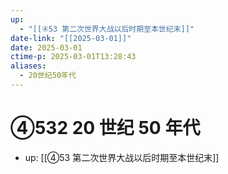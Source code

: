 ```yaml
---
up:
  - "[[④53 第二次世界大战以后时期至本世纪末]]"
date-link: "[[2025-03-01]]"
date: 2025-03-01
ctime-p: 2025-03-01T13:28:43
aliases:
  - 20世纪50年代
---
```


# ④532 20 世纪 50 年代

- up: [[④53 第二次世界大战以后时期至本世纪末]]
